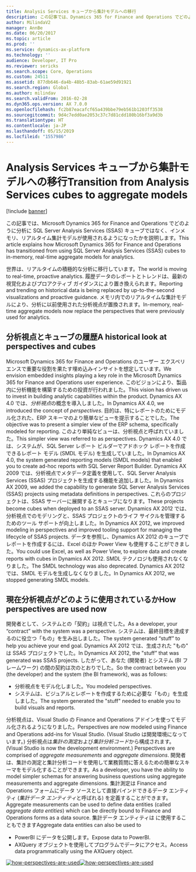 ```yaml
---
title: Analysis Services キューブから集計モデルへの移行
description: この記事では、Dynamics 365 for Finance and Operations でどのように分析に SQL Server Analysis Services (SSAS) キューブではなく、インメモリ、リアルタイム集計モデルが使用されるようになったかを説明します。
author: MilindaV2
manager: AnnBe
ms.date: 06/20/2017
ms.topic: article
ms.prod: ''
ms.service: dynamics-ax-platform
ms.technology: ''
audience: Developer, IT Pro
ms.reviewer: sericks
ms.search.scope: Core, Operations
ms.custom: 24511
ms.assetid: 877db646-da4b-48b5-83ab-61ae59d91921
ms.search.region: Global
ms.author: milindav
ms.search.validFrom: 2016-02-28
ms.dyn365.ops.version: AX 7.0.0
ms.openlocfilehash: fc2b87eacafcf65a439bbe79eb561b1203ff3538
ms.sourcegitcommit: 9d4c7edd0ae2053c37c7d81cdd180b16bf3a9d3b
ms.translationtype: HT
ms.contentlocale: ja-JP
ms.lasthandoff: 05/15/2019
ms.locfileid: "1557986"
---
```

# <a name="transition-from-analysis-services-cubes-to-aggregate-models"></a><span data-ttu-id="6dd9c-103">Analysis Services キューブから集計モデルへの移行</span><span class="sxs-lookup"><span data-stu-id="6dd9c-103">Transition from Analysis Services cubes to aggregate models</span></span>

[!include [banner](../includes/banner.md)]

<span data-ttu-id="6dd9c-104">この記事では、Microsoft Dynamics 365 for Finance and Operations でどのように分析に SQL Server Analysis Services (SSAS) キューブではなく、インメモリ、リアルタイム集計モデルが使用されるようになったかを説明します。</span><span class="sxs-lookup"><span data-stu-id="6dd9c-104">This article explains how Microsoft Dynamics 365 for Finance and Operations has transitioned from using SQL Server Analysis Services (SSAS) cubes to in-memory, real-time aggregate models for analytics.</span></span>

<span data-ttu-id="6dd9c-105">世界は、リアルタイムの積極的な分析に移行しています。</span><span class="sxs-lookup"><span data-stu-id="6dd9c-105">The world is moving to real-time, proactive analytics.</span></span> <span data-ttu-id="6dd9c-106">履歴データのレポートとトレンドは、最新の視覚化およびプロアクティブ ガイダンスにより置き換えられます。</span><span class="sxs-lookup"><span data-stu-id="6dd9c-106">Reporting and trending on historical data is being replaced by up-to-the-second visualizations and proactive guidance.</span></span> <span data-ttu-id="6dd9c-107">メモリ内でのリアルタイムな集計モデルにより、分析に以前使用された分析視点が置換されます。</span><span class="sxs-lookup"><span data-stu-id="6dd9c-107">In-memory, real-time aggregate models now replace the perspectives that were previously used for analytics.</span></span>

## <a name="a-historical-look-at-perspectives-and-cubes"></a><span data-ttu-id="6dd9c-108">分析視点とキューブの履歴</span><span class="sxs-lookup"><span data-stu-id="6dd9c-108">A historical look at perspectives and cubes</span></span>
<span data-ttu-id="6dd9c-109">Microsoft Dynamics 365 for Finance and Operations のユーザー エクスペリエンスで重要な役割を果たす埋め込みインサイトを想定しています。</span><span class="sxs-lookup"><span data-stu-id="6dd9c-109">We envision embedded insights playing a key role in the Microsoft Dynamics 365 for Finance and Operations user experience.</span></span> <span data-ttu-id="6dd9c-110">このビジョンにより、製品内に分析機能を構築するための投資が行われました。</span><span class="sxs-lookup"><span data-stu-id="6dd9c-110">This vision has driven us to invest in building analytic capabilities within the product.</span></span> <span data-ttu-id="6dd9c-111">Dynamics AX 4.0 では、*分析視点*の概念を導入しました。</span><span class="sxs-lookup"><span data-stu-id="6dd9c-111">In Dynamics AX 4.0, we introduced the concept of *perspectives*.</span></span> <span data-ttu-id="6dd9c-112">目的は、特にレポートのためにモデル化された、ERP スキーマのより簡単なビューを提示することでした。</span><span class="sxs-lookup"><span data-stu-id="6dd9c-112">The objective was to present a simpler view of the ERP schema, specifically modeled for reporting.</span></span> <span data-ttu-id="6dd9c-113">このより単純なビューは、分析視点と呼ばれていました。</span><span class="sxs-lookup"><span data-stu-id="6dd9c-113">This simpler view was referred to as perspectives.</span></span> <span data-ttu-id="6dd9c-114">Dynamics AX 4.0 では、システムが、SQL Server レポート ビルダーでアドホック レポートを作成できるレポート モデル (SMDL モデル) を生成していました。</span><span class="sxs-lookup"><span data-stu-id="6dd9c-114">In Dynamics AX 4.0, the system generated reporting models (SMDL models) that enabled you to create ad-hoc reports with SQL Server Report Builder.</span></span> <span data-ttu-id="6dd9c-115">Dynamics AX 2009 では、分析視点でメタデータ定義を使用して、SQL Server Analysis Services (SSAS) プロジェクトを生成する機能を追加しました。</span><span class="sxs-lookup"><span data-stu-id="6dd9c-115">In Dynamics AX 2009, we added the capability to generate SQL Server Analysis Services (SSAS) projects using metadata definitions in perspectives.</span></span> <span data-ttu-id="6dd9c-116">これらのプロジェクトは、SSAS サーバーに展開するとキューブになります。</span><span class="sxs-lookup"><span data-stu-id="6dd9c-116">These projects become cubes when deployed to an SSAS server.</span></span> <span data-ttu-id="6dd9c-117">Dynamics AX 2012 では、分析視点でのモデリングと、SSAS プロジェクトのライフ サイクルを管理するためのツール サポートが向上しました。</span><span class="sxs-lookup"><span data-stu-id="6dd9c-117">In Dynamics AX 2012, we improved modeling in perspectives and improved tooling support for managing the lifecycle of SSAS projects.</span></span> <span data-ttu-id="6dd9c-118">データを参照し、Dynamics AX 2012 のキューブでレポートを作成するには、Excel のほか Power View も使用することができました。</span><span class="sxs-lookup"><span data-stu-id="6dd9c-118">You could use Excel, as well as Power View, to explore data and create reports with cubes in Dynamics AX 2012.</span></span> <span data-ttu-id="6dd9c-119">SMDL テクノロジも使用されなくなりました。</span><span class="sxs-lookup"><span data-stu-id="6dd9c-119">The SMDL technology was also deprecated.</span></span> <span data-ttu-id="6dd9c-120">Dynamics AX 2012 では、SMDL モデルを生成しなくなりました。</span><span class="sxs-lookup"><span data-stu-id="6dd9c-120">In Dynamics AX 2012, we stopped generating SMDL models.</span></span>

## <a name="how-perspectives-are-used-now"></a><span data-ttu-id="6dd9c-121">現在分析視点がどのように使用されているか</span><span class="sxs-lookup"><span data-stu-id="6dd9c-121">How perspectives are used now</span></span>
<span data-ttu-id="6dd9c-122">開発者として、システムとの「契約」は視点でした。</span><span class="sxs-lookup"><span data-stu-id="6dd9c-122">As a developer, your “contract” with the system was a perspective.</span></span> <span data-ttu-id="6dd9c-123">システムは、最終目標を達成するのに役立つ「もの」を生み出しました。</span><span class="sxs-lookup"><span data-stu-id="6dd9c-123">The system generated “stuff” to help you achieve your end goal.</span></span> <span data-ttu-id="6dd9c-124">Dynamics AX 2012 では、生成された "もの" は SSAS プロジェクトでした。</span><span class="sxs-lookup"><span data-stu-id="6dd9c-124">In Dynamics AX 2012, the "stuff” that was generated was SSAS projects.</span></span> <span data-ttu-id="6dd9c-125">したがって、あなた (開発者) とシステム (BI フレームワーク) の間の契約は次のとおりでした。</span><span class="sxs-lookup"><span data-stu-id="6dd9c-125">So the contract between you (the  developer) and the system (the BI framework), was as follows:</span></span>

-   <span data-ttu-id="6dd9c-126">分析視点をモデル化しました。</span><span class="sxs-lookup"><span data-stu-id="6dd9c-126">You modeled perspectives.</span></span>
-   <span data-ttu-id="6dd9c-127">システムは、ビジュアルとレポートを作成するために必要な「もの」を生成しました。</span><span class="sxs-lookup"><span data-stu-id="6dd9c-127">The system generated the "stuff" needed to enable you to build visuals and reports.</span></span>

<span data-ttu-id="6dd9c-128">分析視点は、Visual Studio の Finance and Operations アドインを使ってモデル化されるようになりました。</span><span class="sxs-lookup"><span data-stu-id="6dd9c-128">Perspectives are now modeled using Finance and Operations add-ins for Visual Studio.</span></span> <span data-ttu-id="6dd9c-129">(Visual Studio は開発環境になっています。) 分析視点は*集計の測定*および*集計分析コード*から構成されます。</span><span class="sxs-lookup"><span data-stu-id="6dd9c-129">(Visual Studio is now the development environment.) Perspectives are comprised of *aggregate measurements* and *aggregate dimensions*.</span></span> <span data-ttu-id="6dd9c-130">開発者は、集計の測定と集計分析コードを使用して業務質問に答えるための簡単なスキーマをモデル化することができます。</span><span class="sxs-lookup"><span data-stu-id="6dd9c-130">As a developer, you have the ability to model simpler schemas for answering business questions using aggregate measurements and aggregate dimensions.</span></span> <span data-ttu-id="6dd9c-131">集計測定は Finance and Operations フォームにデータ ソースとして直接バインドできるデータ エンティティ (*集計データ エンティティ*と呼ばれる) を定義することができます。</span><span class="sxs-lookup"><span data-stu-id="6dd9c-131">Aggregate measurements can be used to define data entities (called *aggregate data entities*) which can be directly bound to Finance and Operations forms as a data source.</span></span> <span data-ttu-id="6dd9c-132">集計データ エンティティは に使用することもできます</span><span class="sxs-lookup"><span data-stu-id="6dd9c-132">Aggregate data entities can also be used to</span></span>

-   <span data-ttu-id="6dd9c-133">PowerBI にデータを公開します。</span><span class="sxs-lookup"><span data-stu-id="6dd9c-133">Expose data to PowerBI.</span></span>
-   <span data-ttu-id="6dd9c-134">AXQuery オブジェクトを使用してプログラムでデータにアクセス。</span><span class="sxs-lookup"><span data-stu-id="6dd9c-134">Access data programmatically using the AXQuery object.</span></span>

<span data-ttu-id="6dd9c-135">[![how-perspectives-are-used](./media/how-perspectives-are-used.png)](./media/how-perspectives-are-used.png)</span><span class="sxs-lookup"><span data-stu-id="6dd9c-135">[![how-perspectives-are-used](./media/how-perspectives-are-used.png)](./media/how-perspectives-are-used.png)</span></span>  



